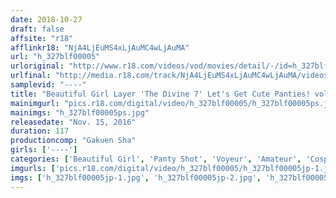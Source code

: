 ```yaml
---
date: 2018-10-27
draft: false
affsite: "r18"
afflinkr18: "NjA4LjEuMS4xLjAuMC4wLjAuMA"
url: "h_327blf00005"
urloriginal: "http://www.r18.com/videos/vod/movies/detail/-/id=h_327blf00005"
urlfinal: "http://media.r18.com/track/NjA4LjEuMS4xLjAuMC4wLjAuMA/videos/vod/movies/detail/-/id=h_327blf00005"
samplevid: "----"
title: "Beautiful Girl Layer 'The Divine 7' Let's Get Cute Panties! vol. 5"
mainimgurl: "pics.r18.com/digital/video/h_327blf00005/h_327blf00005ps.jpg"
mainimgs: "h_327blf00005ps.jpg"
releasedate: "Nov. 15, 2016"
duration: 117
productioncomp: "Gakuen Sha"
girls: ['----']
categories: ['Beautiful Girl', 'Panty Shot', 'Voyeur', 'Amateur', 'Cosplay']
imgurls: ['pics.r18.com/digital/video/h_327blf00005/h_327blf00005jp-1.jpg', 'pics.r18.com/digital/video/h_327blf00005/h_327blf00005jp-2.jpg', 'pics.r18.com/digital/video/h_327blf00005/h_327blf00005jp-3.jpg', 'pics.r18.com/digital/video/h_327blf00005/h_327blf00005jp-4.jpg', 'pics.r18.com/digital/video/h_327blf00005/h_327blf00005jp-5.jpg', 'pics.r18.com/digital/video/h_327blf00005/h_327blf00005jp-6.jpg', 'pics.r18.com/digital/video/h_327blf00005/h_327blf00005jp-7.jpg', 'pics.r18.com/digital/video/h_327blf00005/h_327blf00005jp-8.jpg', 'pics.r18.com/digital/video/h_327blf00005/h_327blf00005jp-9.jpg', 'pics.r18.com/digital/video/h_327blf00005/h_327blf00005jp-10.jpg', 'pics.r18.com/digital/video/h_327blf00005/h_327blf00005jp-11.jpg', 'pics.r18.com/digital/video/h_327blf00005/h_327blf00005jp-12.jpg', 'pics.r18.com/digital/video/h_327blf00005/h_327blf00005jp-13.jpg', 'pics.r18.com/digital/video/h_327blf00005/h_327blf00005jp-14.jpg', 'pics.r18.com/digital/video/h_327blf00005/h_327blf00005jp-15.jpg', 'pics.r18.com/digital/video/h_327blf00005/h_327blf00005jp-16.jpg', 'pics.r18.com/digital/video/h_327blf00005/h_327blf00005jp-17.jpg', 'pics.r18.com/digital/video/h_327blf00005/h_327blf00005jp-18.jpg', 'pics.r18.com/digital/video/h_327blf00005/h_327blf00005jp-19.jpg', 'pics.r18.com/digital/video/h_327blf00005/h_327blf00005jp-20.jpg']
imgs: ['h_327blf00005jp-1.jpg', 'h_327blf00005jp-2.jpg', 'h_327blf00005jp-3.jpg', 'h_327blf00005jp-4.jpg', 'h_327blf00005jp-5.jpg', 'h_327blf00005jp-6.jpg', 'h_327blf00005jp-7.jpg', 'h_327blf00005jp-8.jpg', 'h_327blf00005jp-9.jpg', 'h_327blf00005jp-10.jpg', 'h_327blf00005jp-11.jpg', 'h_327blf00005jp-12.jpg', 'h_327blf00005jp-13.jpg', 'h_327blf00005jp-14.jpg', 'h_327blf00005jp-15.jpg', 'h_327blf00005jp-16.jpg', 'h_327blf00005jp-17.jpg', 'h_327blf00005jp-18.jpg', 'h_327blf00005jp-19.jpg', 'h_327blf00005jp-20.jpg']
---
```

